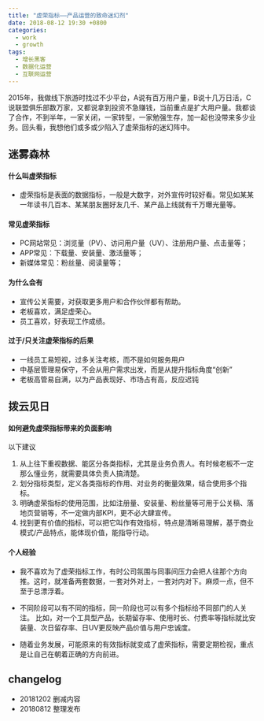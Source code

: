 ```yaml
---
title: "虚荣指标——产品运营的致命迷幻剂"
date: 2018-08-12 19:30 +0800
categories:
  - work
  - growth
tags:
  - 增长黑客
  - 数据化运营
  - 互联网运营
---
```


2015年，我做线下旅游时找过不少平台，A说有百万用户量，B说十几万日活，C说联盟俱乐部数万家，又都说拿到投资不急赚钱，当前重点是扩大用户量。我都谈了合作，不到半年，一家关闭，一家转型，一家勉强生存，加一起也没带来多少业务。回头看，我想他们或多或少陷入了虚荣指标的迷幻阵中。

## 迷雾森林

#### 什么叫虚荣指标

- 虚荣指标是表面的数据指标，一般是大数字，对外宣传时较好看。常见如某某一年读书几百本、某某朋友圈好友几千、某产品上线就有千万曝光量等。

#### 常见虚荣指标

- PC网站常见：浏览量（PV）、访问用户量（UV）、注册用户量、点击量等；
- APP常见：下载量、安装量、激活量等；
- 新媒体常见：粉丝量、阅读量等；

#### 为什么会有

- 宣传公关需要，对获取更多用户和合作伙伴都有帮助。
- 老板喜欢，满足虚荣心。
- 员工喜欢，好表现工作成绩。

#### 过于/只关注虚荣指标的后果

- 一线员工易短视，过多关注考核，而不是如何服务用户
- 中基层管理易保守，不会从用户需求出发，而是从提升指标角度“创新”
- 老板高管易自满，以为产品表现好、市场占有高，反应迟钝

## 拨云见日

#### 如何避免虚荣指标带来的负面影响

以下建议
1. 从上往下重视数据、能区分各类指标，尤其是业务负责人。有时候老板不一定那么懂业务，就需要具体负责人搞清楚。
2. 划分指标类型，定义各类指标的作用、对业务的衡量效果，结合使用多个指标。
3. 明确虚荣指标的使用范围，比如注册量、安装量、粉丝量等可用于公关稿、落地页营销等，不一定做内部KPI，更不必大肆宣传。
4. 找到更有价值的指标，可以把它叫作有效指标，特点是清晰易理解，基于商业模式/产品特点，能体现价值，能指导行动。


#### 个人经验

- 我不喜欢为了虚荣指标工作，有时公司氛围与同事间压力会把人往那个方向推。这时，就准备两套数据，一套对外对上，一套对内对下。麻烦一点，但不至于总漂浮着。

- 不同阶段可以有不同的指标，同一阶段也可以有多个指标给不同部门的人关注。 比如，对一个工具型产品，长期留存率、使用时长、付费率等指标就比安装量、次日留存率、日UV更反映产品价值与用户忠诚度。
- 随着业务发展，可能原来的有效指标就变成了虚荣指标，需要定期检视，重点是让自己在朝着正确的方向前进。

## changelog
- 20181202 删减内容
- 20180812 整理发布
